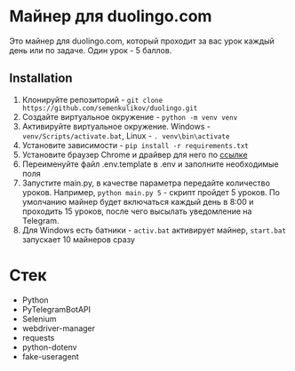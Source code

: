 # Майнер для duolingo.com

Это майнер для duolingo.com, который проходит за вас урок каждый день или по задаче. Один урок - 5 баллов.

## Installation
1. Клонируйте репозиторий - `git clone https://github.com/semenkulikov/duolingo.git`
2. Создайте виртуальное окружение - `python -m venv venv`
3. Активируйте виртуальное окружение. Windows - `venv/Scripts/activate.bat`, Linux - `. venv\bin\activate`
4. Установите зависимости - `pip install -r requirements.txt`
5. Установите браузер Chrome и драйвер для него по [ссылке](https://googlechromelabs.github.io/chrome-for-testing/)
6. Переименуйте файл .env.template в .env и заполните необходимые поля
7. Запустите main.py, в качестве параметра передайте количество уроков. Например, `python main.py 5` - скрипт пройдет 5 уроков. По умолчанию майнер будет включаться каждый день в 8:00 и проходить 15 уроков, после чего высылать уведомление на Telegram.
8. Для Windows есть батники - `activ.bat` активирует майнер, `start.bat` запускает 10 майнеров сразу


# Стек
* Python
* PyTelegramBotAPI
* Selenium
* webdriver-manager
* requests
* python-dotenv
* fake-useragent
